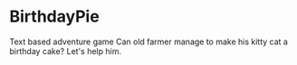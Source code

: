 # BirthdayPie
Text based adventure game
Can old farmer manage to make his kitty cat a birthday cake?
Let's help him.
